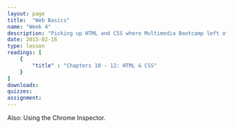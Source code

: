 ```yaml
---
layout: page
title:  "Web Basics"
name: "Week 4"
description: "Picking up HTML and CSS where Multimedia Bootcamp left off."
date: 2015-02-16
type: lesson
readings: [
    {
        "title" : "Chapters 10 - 12: HTML & CSS"
    }
]
downloads: 
quizzes: 
assignment: 
---
```


Also: Using the Chrome Inspector.
